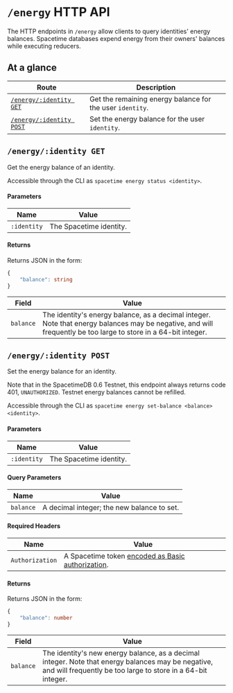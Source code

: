 # `/energy` HTTP API

The HTTP endpoints in `/energy` allow clients to query identities' energy balances. Spacetime databases expend energy from their owners' balances while executing reducers.

## At a glance

| Route                                            | Description                                               |
| ------------------------------------------------ | --------------------------------------------------------- |
| [`/energy/:identity GET`](#energyidentity-get)   | Get the remaining energy balance for the user `identity`. |
| [`/energy/:identity POST`](#energyidentity-post) | Set the energy balance for the user `identity`.           |

## `/energy/:identity GET`

Get the energy balance of an identity.

Accessible through the CLI as `spacetime energy status <identity>`.

#### Parameters

| Name        | Value                   |
| ----------- | ----------------------- |
| `:identity` | The Spacetime identity. |

#### Returns

Returns JSON in the form:

```typescript
{
    "balance": string
}
```

| Field     | Value                                                                                                                                                          |
| --------- | -------------------------------------------------------------------------------------------------------------------------------------------------------------- |
| `balance` | The identity's energy balance, as a decimal integer. Note that energy balances may be negative, and will frequently be too large to store in a 64-bit integer. |

## `/energy/:identity POST`

Set the energy balance for an identity.

Note that in the SpacetimeDB 0.6 Testnet, this endpoint always returns code 401, `UNAUTHORIZED`. Testnet energy balances cannot be refilled.

Accessible through the CLI as `spacetime energy set-balance <balance> <identity>`.

#### Parameters

| Name        | Value                   |
| ----------- | ----------------------- |
| `:identity` | The Spacetime identity. |

#### Query Parameters

| Name      | Value                                      |
| --------- | ------------------------------------------ |
| `balance` | A decimal integer; the new balance to set. |

#### Required Headers

| Name            | Value                                                                                       |
| --------------- | ------------------------------------------------------------------------------------------- |
| `Authorization` | A Spacetime token [encoded as Basic authorization](/docs/http-api-reference/authorization). |

#### Returns

Returns JSON in the form:

```typescript
{
    "balance": number
}
```

| Field     | Value                                                                                                                                                              |
| --------- | ------------------------------------------------------------------------------------------------------------------------------------------------------------------ |
| `balance` | The identity's new energy balance, as a decimal integer. Note that energy balances may be negative, and will frequently be too large to store in a 64-bit integer. |
